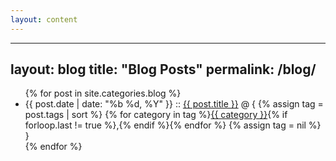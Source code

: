 ```yaml
---
layout: content
---
```


---
layout: blog
title: "Blog Posts"
permalink: /blog/
---

<ul class="posts">
    {% for post in site.categories.blog %}
        <li>
            <span class="post-date">{{ post.date | date: "%b %d, %Y" }}</span>
            ::
            <a class="post-link" href="{{ site.baseurl }}{{ post.url }}">{{ post.title }}</a>
            @ {
            {% assign tag = post.tags | sort %}
            {% for category in tag %}<span><a href="{{ site.baseurl }}category/#{{ category }}" class="reserved">{{ category }}</a>{% if forloop.last != true %},{% endif %}</span>{% endfor %}
            {% assign tag = nil %}
            }
        </li>
    {% endfor %}
</ul>
